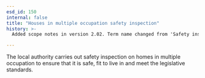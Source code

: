 ```yaml
---
esd_id: 150
internal: false
title: "Houses in multiple occupation safety inspection"
history: >-
  Added scope notes in version 2.02. Term name changed from 'Safety inspection - homes in multiple occupation' to 'Housing - multiple occupation - safety inspection' in version 3.00. Name changed to 'Houses in multiple occupation safety inspection' in version 4.00.

---
```


The local authority carries out safety inspection on homes in multiple occupation to ensure that it is safe, fit to live in and meet the legislative standards.

